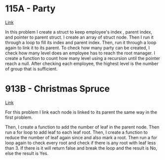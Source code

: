 # 115A - Party
[Link](http://codeforces.com/contest/115/submission/43721057)  

In this problem I create a struct to keep employee's index , parent index, and pointer to parent struct.
I create an array of struct node. Then I run it through a loop to fill its index and parent index. Then, run it through a loop again to link it to its parent.
To check how many party can be created, I check how many level does an employee has to reach the root manager.
I create a function to count how many level using a recursion until the pointer reach a null.
After checking each employee, the highest level is the number of group that is sufficient.

# 913B - Christmas Spruce
[Link](http://codeforces.com/contest/913/submission/43643034)

For this problem I link each node is linked to its parent the same way in the first problem.

Then, I create a function to add the number of leaf in the parent node. Then run a for loop to add leaf to each leaf root.
Then, I create a function to reduce the number of leaf again since and also mark a root.
Then run a for loop again to check every root and check if there is any root with leaf less than 3.
If there is it will return false and break the loop and the result is No, else the result is Yes.

